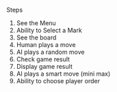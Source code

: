 Steps

1. See the Menu
2. Ability to Select a Mark
3. See the board
4. Human plays a move
5. AI plays a random move
6. Check game result
7. Display game result
8. AI plays a smart move (mini max)
9. Ability to choose player order 
